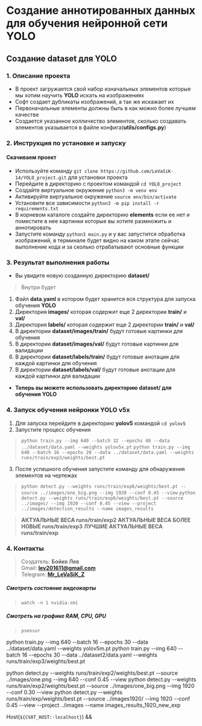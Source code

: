 # **Создание аннотированных данных для обучения нейронной сети YOLO**

## **Создание dataset для YOLO**

### 1. **Описание проекта**
- В проект загружается свой набор изначальных элементов которые мы хотим научить **YOLO** искать на изображениях<br>
- Софт создает дубликаты изображений, а так же искажает их<br>
- Первоначальные элементы должны быть в как можно более лучшем качестве<br>
- Создается указанное колличество элементов, сколько создавать элементов указывается в файле конфига(**utils/configs.py**)

### 2. **Инструкция по установке и запуску**
#### **Скачиваем проект** 
- Используйте команду `git clone https://github.com/LeVaSiK-14/YOLO_project.git` для установки проекта
- Перейдите в директорию с проектом командой `cd YOLO_project`
- Создайте виртуальное окружение `python3 -m venv env`
- Активируйте виртуальное окружение `source env/bin/activate`
- Установите все зависимости `python3 -m pip install -r requirements.txt`
- В корневом каталоге создайте директорию **elements** если ее нет и поместите в нее картинки которые вы хотите размножить и аннотировать
- Запустите команду `python3 main.py` и у вас запустится обработка изображений, в терминале будет видно на каком этапе сейчас выполнение кода и за сколько отрабатывают основные функции

### 3. **Результат выполнения работы**
- Вы увидите новую созданную директорию **dataset/**
> Внутри будет
1. Файл **data.yaml** в котором будет хранится вся структура для запуска обучения **YOLO**
2. Директория **images/** которая содержит еще 2 директории **train/** и **val/** 
3. Директория **labels/** которая содержит еще 2 директории **train/** и **val/** 
4. В директории **dataset/images/train/** будут готовые картинки для обучения
5. В директории **dataset/images/val/** будут готовые картинки для валидации
6. В директории **dataset/labels/train/** будут готовые анотации для каждой картинки для обучения
7. В директории **dataset/labels/val/** будут готовые анотации для каждой картинки для валидации

- **Теперь вы можете использовать директорию dataset/ для обучения YOLO**

### 4. **Запуск обучения нейронки YOLO v5x**
1. Для запуска перейдите в директорию **yolov5** командой `cd yolov5`
2. Запустите процесс обучения 
> `python train.py --img 640 --batch 32 --epochs 40 --data ../dataset/data.yaml --weights yolov5x.pt`
> `python train.py --img 640 --batch 16 --epochs 20 --data ../dataset/data.yaml --weights runs/train/exp3/weights/best.pt`
3. После успешного обучения запустите команду для обнаружения элементов на чертежах
> `python detect.py --weights runs/train/exp6/weights/best.pt --source ../images/one_big.png --img 1920 --conf 0.45 --view`
> `python detect.py --weights runs/train/exp6/weights/best.pt --source ../images/ --img 1920 --conf 0.45 --view --project ../images/detection_results --name images_results`


> **АКТУАЛЬНЫЕ ВЕСА runs/train/exp2**
> **АКТУАЛЬНЫЕ ВЕСА БОЛЕЕ НОВЫЕ runs/train/exp3**
> **ЛУЧШИЕ АКТУАЛЬНЫЕ ВЕСА runs/train/exp**

### 4. **Контакты**
> Создатель: **Бойко Лев**<br>
> Gmail: **lev201611@gmail.com**<br>
> Telegram: **[Mr_LeVaSiK_Z](https://t.me/Mr_LeVaSiK_Z)**


##### **Смотреть состояние видеокарты**
> `watch -n 1 nvidia-smi`

##### **Смотреть на графике RAM, CPU, GPU**
> `psensor`




python train.py --img 640 --batch 16 --epochs 30 --data ../dataset/data.yaml --weights yolov5m.pt
python train.py --img 640 --batch 16 --epochs 30 --data ../dataset2/data.yaml --weights runs/train/exp3/weights/best.pt


python detect.py --weights runs/train/exp2/weights/best.pt --source ../images/one.png --img 640 --conf 0.45 --view
python detect.py --weights runs/train/exp2/weights/best.pt --source ../images/one_big.png --img 1920 --conf 0.30 --view
python detect.py --weights runs/train/exp/weights/best.pt --source ../images1920/ --img 1920 --conf 0.45 --view --project ../images --name images_results_1920_new_exp



Host(`${CVAT_HOST:-localhost}`) &&
